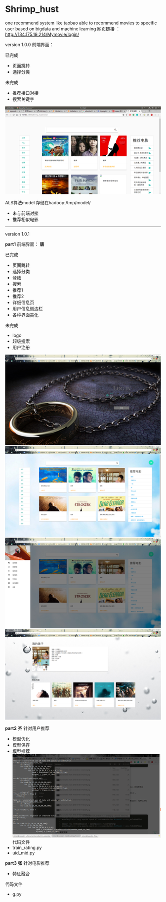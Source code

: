 # Shrimp_hust
one recommend system like taobao able to recommend movies to specific user based on bigdata and machine learning
网页链接 ： http://134.175.19.214/Mymovie/login/

version 1.0.0
前端界面：


已完成

* 页面跳转
* 选择分类

未完成

* 推荐接口对接
* 搜索关键字

![1530350870483](assert/1530350870483.png)



ALS算法model 存储在hadoop:/tmp/model/

* 未与前端对接
* 推荐相似电影
------------------------------------
version 1.0.1

**part1**
前端界面：     **唐**

已完成
* 页面跳转
* 选择分类
* 登陆
* 搜索
* 推荐1
* 推荐2
* 详细信息页
* 用户信息侧边栏
* 各种界面美化

未完成
* logo
* 超级搜索
* 用户注册


![1530350870483](assert/login.png)
![1530350870483](assert/index.png)
![1530350870483](assert/user.png)
![1530350870483](assert/detail.png)


**part2**     **齐**
针对用户推荐
* 模型优化
* 模型保存
* 模型推荐
![training srceenshot](assert/training_sc.png)
代码文件 
* train_rating.py
* uid_mid.py

**part3**     **张**
针对电影推荐
* 特征融合

代码文件
* g.py
